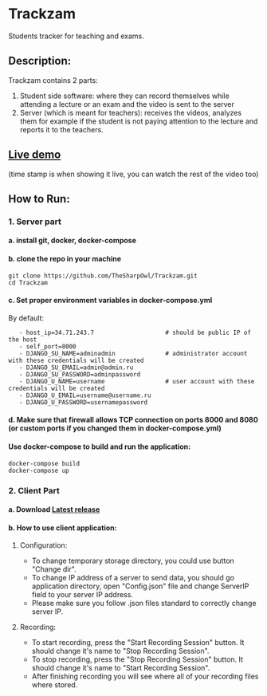 # Trackzam
Students tracker for teaching and exams.

## Description:
Trackzam contains 2 parts:
1. Student side software: where they can record themselves while attending a lecture or an exam and the video is sent to the server
2. Server (which is meant for teachers): receives the videos, analyzes them for example if the student is not paying attention to the lecture and reports it to the teachers.

## [Live demo](https://youtu.be/e3om6VbYJJU?t=233)
(time stamp is when showing it live, you can watch the rest of the video too)

## How to Run:

### 1. Server part

#### a. install git, docker, docker-compose

#### b. clone the repo in your machine
```
git clone https://github.com/TheSharpOwl/Trackzam.git
cd Trackzam
```

#### c. Set proper environment variables in docker-compose.yml 
By default:
```
   - host_ip=34.71.243.7                    # should be public IP of the host
   - self_port=8000                         
   - DJANGO_SU_NAME=adminadmin              # administrator account with these credentials will be created 
   - DJANGO_SU_EMAIL=admin@admin.ru         
   - DJANGO_SU_PASSWORD=adminpassword       
   - DJANGO_U_NAME=username                 # user account with these credentials will be created
   - DJANGO_U_EMAIL=username@username.ru    
   - DJANGO_U_PASSWORD=usernamepassword     
```   

#### d. Make sure that firewall allows TCP connection on ports 8000 and 8080 (or custom ports if you changed them in docker-compose.yml)

#### Use docker-compose to build and run the application:
  ```
  docker-compose build
  docker-compose up
  ```
  
### 2. Client Part

#### a. Download [Latest release](https://github.com/TheSharpOwl/Trackzam/releases)

#### b. How to use client application:
   1. Configuration:
         * To change temporary storage directory, you could use button "Change dir".
         * To change IP address of a server to send data, you should go application directory, open "Config.json" file and change ServerIP field to your server IP address.
         * Please make sure you follow .json files standard to correctly change server IP.

   2. Recording:
         * To start recording, press the "Start Recording Session" button. It should change it's name to "Stop Recording Session".
         * To stop recording, press the "Stop Recording Session" button. It should change it's name to "Start Recording Session".
         * After finishing recording you will see where all of your recording files where stored.
